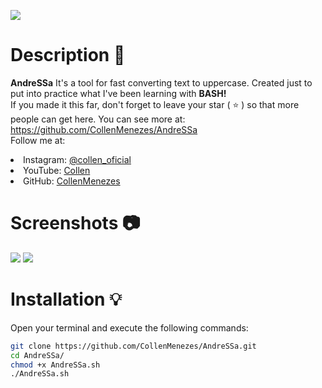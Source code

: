 ![](https://files.catbox.moe/dq6j2q.gif)

# Description 📑
**AndreSSa** It's a tool for fast converting text to uppercase. Created just to put into practice what I've been learning with **BASH!** <br>
If you made it this far, don't forget to leave your star ( ⭐ ) so that more people can get here.
You can see more at: https://github.com/CollenMenezes/AndreSSa <br>
Follow me at:

<lu>
    <li>
        Instagram: <a href="https://www.instagram.com/collen_oficial/"> @collen_oficial </a>
    </li>
    <li>
        YouTube: <a href="https://www.youtube.com/channel/UC31mDnoFYpGmTtmilt6DH_Q"> Collen </a>
    </li>
    <li>
        GitHub: <a href="https://github.com/CollenMenezes"> CollenMenezes </a>
    </li>
</lu>

# Screenshots 📷

![](https://files.catbox.moe/0e3y9f.png)
![](https://files.catbox.moe/s2ndie.png)

# Installation 💡
Open your terminal and execute the following commands:

```bash
git clone https://github.com/CollenMenezes/AndreSSa.git
cd AndreSSa/
chmod +x AndreSSa.sh
./AndreSSa.sh
```
